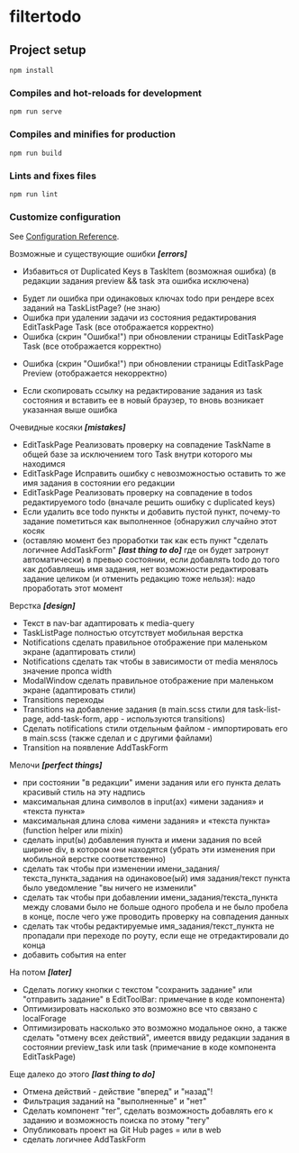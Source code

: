 # filtertodo

## Project setup
```
npm install
```

### Compiles and hot-reloads for development
```
npm run serve
```

### Compiles and minifies for production
```
npm run build
```

### Lints and fixes files
```
npm run lint
```

### Customize configuration
See [Configuration Reference](https://cli.vuejs.org/config/).

Возможные и существующие ошибки ***[errors]***

+ Избавиться от Duplicated Keys в TaskItem (возможная ошибка) (в редакции задания preview && task эта ошибка исключена)
- Будет ли ошибка при одинаковых ключах todo при рендере всех заданий на TaskListPage? (не знаю)
- Ошибка при удалении задачи из состояния редактирования EditTaskPage Task (все отображается корректно)
- Ошибка (скрин "Ошибка!") при обновлении страницы EditTaskPage Task (все отображается корректно)
+ Ошибка (скрин "Ошибка!") при обновлении страницы EditTaskPage Preview (отображается некорректно)
- Если скопировать ссылку на редактирование задания из task состояния и вставить ее в новый браузер, то вновь возникает указанная выше ошибка 

Очевидные косяки ***[mistakes]***

+ EditTaskPage Реализовать проверку на совпадение TaskName в общей базе за исключением того Task внутри которого мы находимся
+ EditTaskPage Исправить ошибку с невозможностью оставить то же имя задания в состоянии его редакции
+ EditTaskPage Реализовать проверку на совпадение в todos редактируемого todo (вначале решить ошибку с duplicated keys)
+ Если удалить все todo пункты и добавить пустой пункт, почему-то задание пометиться как выполненное (обнаружил случайно этот косяк
+ (оставляю момент без проработки так как есть пункт "сделать логичнее AddTaskForm" ***[last thing to do]*** где он будет затронут автоматически) в превью состоянии, если добавлять todo до того как добавляешь имя задания, нет возможности редактировать задание целиком (и отменить редакцию тоже нельзя): надо проработать этот момент

Верстка ***[design]***

+ Текст в nav-bar адаптировать к media-query
+ TaskListPage полностью отсутствует мобильная верстка
+ Notifications сделать правильное отображение при маленьком экране (адаптировать стили)
+ Notifications сделать так чтобы в зависимости от media менялось значение пропса width
+ ModalWindow сделать правильное отображение при маленьком экране (адаптировать стили)
+ Transitions переходы
+ Transitions на добавление задания (в main.scss стили для task-list-page, add-task-form, app - используются transitions)
+ Сделать notifications стили отдельным файлом - импортировать его в main.scss (также сделал и с другими файлами)
+ Transition на появление AddTaskForm


Мелочи ***[perfect things]***

- при состоянии "в редакции" имени задания или его пункта делать красивый стиль на эту надпись
- максимальная длина символов в input(ах) «имени задания» и «текста пункта»
- максимальная длина слова «имени задания» и «текста пункта» (function helper или mixin)
- сделать input(ы) добавления пункта и имени задания по всей ширине div, в котором они находятся (убрать эти изменения при мобильной верстке соответственно)
- сделать так чтобы при изменении имени_задания/текста_пункта_задания на одинаковое(ый) имя задания/текст пункта было уведомление "вы ничего не изменили"
- сделать так чтобы при добавлении имени_задания/текста_пункта между словами было не больше одного пробела и не было пробела в конце, после чего уже проводить проверку на совпадения данных
- сделать так чтобы редактируемые имя_задания/текст_пункта не пропадали при переходе по роуту, если еще не отредактировали до конца
- добавить события на enter

На потом ***[later]***

- Сделать логику кнопки с текстом "сохранить задание" или "отправить задание" в EditToolBar: примечание в коде компонента)
- Оптимизировать насколько это возможно все что связано с localForage
- Оптимизировать насколько это возможно модальное окно, а также сделать "отмену всех действий", имеется ввиду редакции задания в состоянии preview_task или task (примечание в коде компонента EditTaskPage)

Еще далеко до этого ***[last thing to do]***

- Отмена действий - действие "вперед" и "назад"!
- Фильтрация заданий на "выполненные" и "нет"
- Сделать компонент "тег", сделать возможность добавлять его к заданию и возможность поиска по этому "тегу"
- Опубликовать проект на Git Hub pages = или в web
- сделать логичнее AddTaskForm
